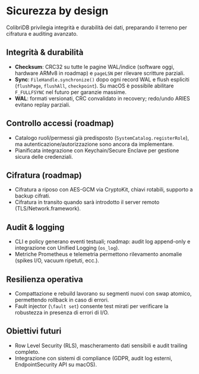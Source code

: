 # Sicurezza by design

ColibrìDB privilegia integrità e durabilità dei dati, preparando il terreno per cifratura e auditing avanzato.

## Integrità & durabilità
- **Checksum**: CRC32 su tutte le pagine WAL/indice (software oggi, hardware ARMv8 in roadmap) e `pageLSN` per rilevare scritture parziali.
- **Sync**: `FileHandle.synchronize()` dopo ogni record WAL e flush espliciti (`flushPage`, `flushAll`, `checkpoint`). Su macOS è possibile abilitare `F_FULLFSYNC` nel futuro per garanzie massime.
- **WAL**: formati versionati, CRC convalidato in recovery; redo/undo ARIES evitano replay parziali.

## Controllo accessi (roadmap)
- Catalogo ruoli/permessi già predisposto (`SystemCatalog.registerRole`), ma autenticazione/autorizzazione sono ancora da implementare.
- Pianificata integrazione con Keychain/Secure Enclave per gestione sicura delle credenziali.

## Cifratura (roadmap)
- Cifratura a riposo con AES-GCM via CryptoKit, chiavi rotabili, supporto a backup cifrati.
- Cifratura in transito quando sarà introdotto il server remoto (TLS/Network.framework).

## Audit & logging
- CLI e policy generano eventi testuali; roadmap: audit log append-only e integrazione con Unified Logging (`os_log`).
- Metriche Prometheus e telemetria permettono rilevamento anomalie (spikes I/O, vacuum ripetuti, ecc.).

## Resilienza operativa
- Compattazione e rebuild lavorano su segmenti nuovi con swap atomico, permettendo rollback in caso di errori.
- Fault injector (`\fault set`) consente test mirati per verificare la robustezza in presenza di errori di I/O.

## Obiettivi futuri
- Row Level Security (RLS), mascheramento dati sensibili e audit trailing completo.
- Integrazione con sistemi di compliance (GDPR, audit log esterni, EndpointSecurity API su macOS).

